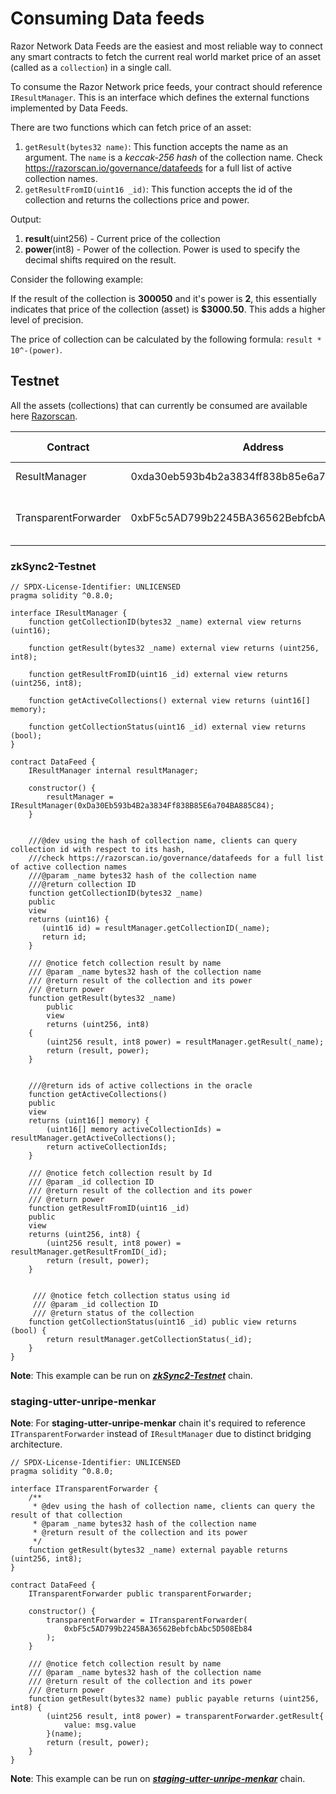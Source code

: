 # Consuming Data feeds

Razor Network Data Feeds are the easiest and most reliable way to connect any smart contracts to fetch the current real world market price of an asset (called as a `collection`) in a single call.

To consume the Razor Network price feeds, your contract should reference `IResultManager`. This is an interface which defines the external functions implemented by Data Feeds.

There are two functions which can fetch price of an asset:

1. `getResult(bytes32 name)`: This function accepts the name as an argument. The `name` is a _keccak-256 hash_ of the collection name. Check https://razorscan.io/governance/datafeeds for a full list of active collection names.
2. `getResultFromID(uint16 _id)`: This function accepts the id of the collection and returns the collections price and power.

Output:

1. **result**(uint256) - Current price of the collection
2. **power**(int8) - Power of the collection. Power is used to specify the decimal shifts required on the result.

Consider the following example:

If the result of the collection is **300050** and it's power is **2**, this essentially indicates that price of the collection (asset) is **$3000.50**. This adds a higher level of precision.

The price of collection can be calculated by the following formula: `result * 10^-(power)`.

## Testnet

All the assets (collections) that can currently be consumed are available here [Razorscan](https://razorscan.io/governance/datafeeds).

| Contract             | Address                                    | Chain Name                  |
| -------------------- | ------------------------------------------ | --------------------------- |
| ResultManager        | 0xda30eb593b4b2a3834ff838b85e6a704ba885c84 | zkSync2-testnet             |
| TransparentForwarder | 0xbF5c5AD799b2245BA36562BebfcbAbc5D508Eb84 | staging-utter-unripe-menkar |

### zkSync2-Testnet

```solidity
// SPDX-License-Identifier: UNLICENSED
pragma solidity ^0.8.0;

interface IResultManager {
    function getCollectionID(bytes32 _name) external view returns (uint16);

    function getResult(bytes32 _name) external view returns (uint256, int8);

    function getResultFromID(uint16 _id) external view returns (uint256, int8);

    function getActiveCollections() external view returns (uint16[] memory);

    function getCollectionStatus(uint16 _id) external view returns (bool);
}

contract DataFeed {
    IResultManager internal resultManager;

    constructor() {
        resultManager = IResultManager(0xDa30Eb593b4B2a3834Ff838B85E6a704BA885C84);
    }


    ///@dev using the hash of collection name, clients can query collection id with respect to its hash,
    ///check https://razorscan.io/governance/datafeeds for a full list of active collection names
    ///@param _name bytes32 hash of the collection name
    ///@return collection ID
    function getCollectionID(bytes32 _name)
    public
    view
    returns (uint16) {
       (uint16 id) = resultManager.getCollectionID(_name);
       return id;
    }

    /// @notice fetch collection result by name
    /// @param _name bytes32 hash of the collection name
    /// @return result of the collection and its power
    /// @return power
    function getResult(bytes32 _name)
        public
        view
        returns (uint256, int8)
    {
        (uint256 result, int8 power) = resultManager.getResult(_name);
        return (result, power);
    }


    ///@return ids of active collections in the oracle
    function getActiveCollections()
    public
    view
    returns (uint16[] memory) {
        (uint16[] memory activeCollectionIds) = resultManager.getActiveCollections();
        return activeCollectionIds;
    }

    /// @notice fetch collection result by Id
    /// @param _id collection ID
    /// @return result of the collection and its power
    /// @return power
    function getResultFromID(uint16 _id)
    public
    view
    returns (uint256, int8) {
        (uint256 result, int8 power) = resultManager.getResultFromID(_id);
        return (result, power);
    }


     /// @notice fetch collection status using id
     /// @param _id collection ID
     /// @return status of the collection
    function getCollectionStatus(uint16 _id) public view returns (bool) {
        return resultManager.getCollectionStatus(_id);
    }
}

```

**Note**: This example can be run on [**_zkSync2-Testnet_**](https://goerli.explorer.zksync.io/) chain.

### staging-utter-unripe-menkar

**Note**: For **staging-utter-unripe-menkar** chain it's required to reference `ITransparentForwarder` instead of `IResultManager` due to distinct bridging architecture.

```solidity
// SPDX-License-Identifier: UNLICENSED
pragma solidity ^0.8.0;

interface ITransparentForwarder {
    /**
     * @dev using the hash of collection name, clients can query the result of that collection
     * @param _name bytes32 hash of the collection name
     * @return result of the collection and its power
     */
    function getResult(bytes32 _name) external payable returns (uint256, int8);
}

contract DataFeed {
    ITransparentForwarder public transparentForwarder;

    constructor() {
        transparentForwarder = ITransparentForwarder(
            0xbF5c5AD799b2245BA36562BebfcbAbc5D508Eb84
        );
    }

    /// @notice fetch collection result by name
    /// @param _name bytes32 hash of the collection name
    /// @return result of the collection and its power
    /// @return power
    function getResult(bytes32 name) public payable returns (uint256, int8) {
        (uint256 result, int8 power) = transparentForwarder.getResult{
            value: msg.value
        }(name);
        return (result, power);
    }
}
```

**Note**: This example can be run on [**_staging-utter-unripe-menkar_**](https://staging-v3.skalenodes.com/#/chains/staging-utter-unripe-menkar) chain.
